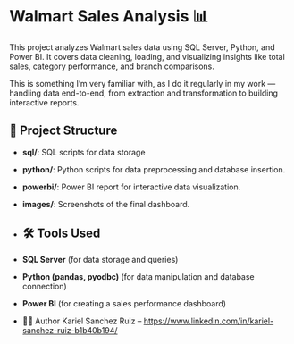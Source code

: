 # Walmart Sales Analysis 📊
 
This project analyzes Walmart sales data using SQL Server, Python, and Power BI. It covers data cleaning, loading, and visualizing insights like total sales, category performance, and branch comparisons.

This is something I’m very familiar with, as I do it regularly in my work — handling data end-to-end, from extraction and transformation to building interactive reports.

## 📂 Project Structure
- **sql/**: SQL scripts for data storage
- **python/**: Python scripts for data preprocessing and database insertion.
- **powerbi/**: Power BI report for interactive data visualization.
- **images/**: Screenshots of the final dashboard.

- ## 🛠️ Tools Used
- **SQL Server** (for data storage and queries)
- **Python (pandas, pyodbc)** (for data manipulation and database connection)
- **Power BI** (for creating a sales performance dashboard)

- 👩‍💻 Author
Kariel Sanchez Ruiz – https://www.linkedin.com/in/kariel-sanchez-ruiz-b1b40b194/
